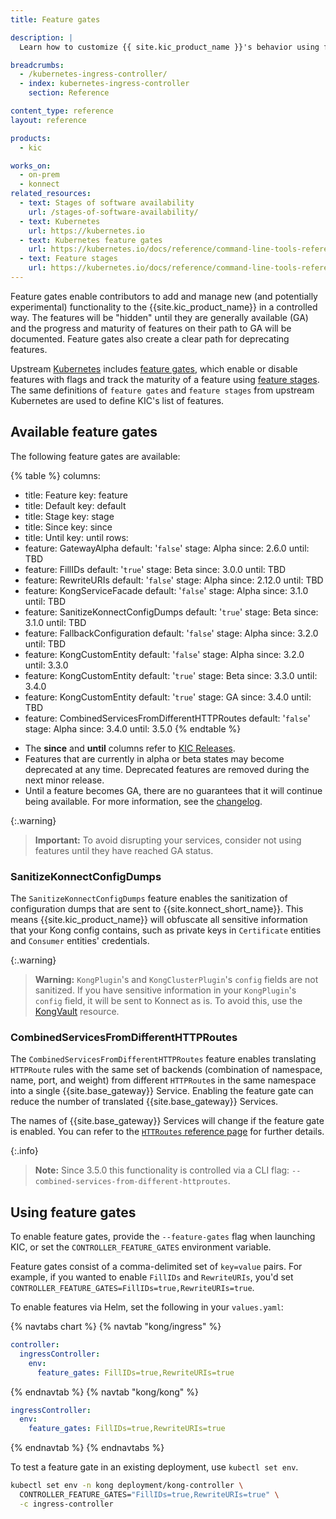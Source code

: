 ```yaml
---
title: Feature gates

description: |
  Learn how to customize {{ site.kic_product_name }}'s behavior using feature flags

breadcrumbs:
  - /kubernetes-ingress-controller/
  - index: kubernetes-ingress-controller
    section: Reference

content_type: reference
layout: reference

products:
  - kic

works_on:
  - on-prem
  - konnect
related_resources:
  - text: Stages of software availability
    url: /stages-of-software-availability/
  - text: Kubernetes
    url: https://kubernetes.io
  - text: Kubernetes feature gates
    url: https://kubernetes.io/docs/reference/command-line-tools-reference/feature-gates/
  - text: Feature stages
    url: https://kubernetes.io/docs/reference/command-line-tools-reference/feature-gates/#feature-stages
---
```



Feature gates enable contributors to add and manage new (and potentially experimental) functionality to the {{site.kic_product_name}} in a controlled way. The features will be "hidden" until they are generally available (GA) and the progress and maturity of features on their path to GA will be documented. Feature gates also create a clear path for deprecating features.

Upstream [Kubernetes](https://kubernetes.io) includes [feature gates](https://kubernetes.io/docs/reference/command-line-tools-reference/feature-gates/), which enable or disable features with flags and track the maturity of a feature using [feature stages](https://kubernetes.io/docs/reference/command-line-tools-reference/feature-gates/#feature-stages).
The same definitions of `feature gates` and `feature stages` from upstream Kubernetes are used to define KIC's list of features.

## Available feature gates

The following feature gates are available:

{% table %}
columns:
  - title: Feature
    key: feature
  - title: Default
    key: default
  - title: Stage
    key: stage
  - title: Since
    key: since
  - title: Until
    key: until
rows:
  - feature: GatewayAlpha
    default: '`false`'
    stage: Alpha
    since: 2.6.0
    until: TBD
  - feature: FillIDs
    default: '`true`'
    stage: Beta
    since: 3.0.0
    until: TBD
  - feature: RewriteURIs
    default: '`false`'
    stage: Alpha
    since: 2.12.0
    until: TBD
  - feature: KongServiceFacade
    default: '`false`'
    stage: Alpha
    since: 3.1.0
    until: TBD
  - feature: SanitizeKonnectConfigDumps
    default: '`true`'
    stage: Beta
    since: 3.1.0
    until: TBD
  - feature: FallbackConfiguration
    default: '`false`'
    stage: Alpha
    since: 3.2.0
    until: TBD
  - feature: KongCustomEntity
    default: '`false`'
    stage: Alpha
    since: 3.2.0
    until: 3.3.0
  - feature: KongCustomEntity
    default: '`true`'
    stage: Beta
    since: 3.3.0
    until: 3.4.0
  - feature: KongCustomEntity
    default: '`true`'
    stage: GA
    since: 3.4.0
    until: TBD
  - feature: CombinedServicesFromDifferentHTTPRoutes
    default: '`false`'
    stage: Alpha
    since: 3.4.0
    until: 3.5.0
{% endtable %}

* The **since** and **until** columns refer to [KIC Releases](https://github.com/Kong/kubernetes-ingress-controller/releases).
* Features that are currently in alpha or beta states may become deprecated at any time. Deprecated features are removed during the next minor release.
* Until a feature becomes GA, there are no guarantees that it will continue being available. For more information, see the [changelog](https://github.com/Kong/kubernetes-ingress-controller/blob/main/CHANGELOG.md).

{:.warning}
>**Important:** To avoid disrupting your services, consider not using features until they have reached GA status.

### SanitizeKonnectConfigDumps

The `SanitizeKonnectConfigDumps` feature enables the sanitization of configuration dumps that are sent to {{site.konnect_short_name}}.
This means {{site.kic_product_name}} will obfuscate all sensitive information that your Kong config contains, such as
private keys in `Certificate` entities and `Consumer` entities' credentials.

{:.warning}
> **Warning:** `KongPlugin`'s and `KongClusterPlugin`'s `config` fields are not sanitized. If you have sensitive information
> in your `KongPlugin`'s `config` field, it will be sent to Konnect as is. To avoid this, use the
> [KongVault](/kubernetes-ingress-controller/reference/custom-resources/#kongvault) resource.

### CombinedServicesFromDifferentHTTPRoutes

The `CombinedServicesFromDifferentHTTPRoutes` feature enables translating `HTTPRoute` rules
with the same set of backends (combination of namespace, name, port, and weight) from different `HTTPRoute`s in the same namespace
into a single {{site.base_gateway}} Service. Enabling the feature gate can reduce the number of translated {{site.base_gateway}} Services.

The names of {{site.base_gateway}} Services will change if the feature gate is enabled.
You can refer to the [`HTTRoutes` reference page](/kubernetes-ingress-controller/faq/combining-httproutes/) for further details.

{:.info}
> **Note:** Since 3.5.0 this functionality is controlled via a CLI flag: `--combined-services-from-different-httproutes`.

## Using feature gates

To enable feature gates, provide the `--feature-gates` flag when launching KIC, or set the `CONTROLLER_FEATURE_GATES` environment variable.

Feature gates consist of a comma-delimited set of `key=value` pairs. For example, if you wanted to enable `FillIDs` and `RewriteURIs`, you'd set `CONTROLLER_FEATURE_GATES=FillIDs=true,RewriteURIs=true`.

To enable features via Helm, set the following in your `values.yaml`:

{% navtabs chart %}
{% navtab "kong/ingress" %}
```yaml
controller:
  ingressController:
    env:
      feature_gates: FillIDs=true,RewriteURIs=true
```
{% endnavtab %}
{% navtab "kong/kong" %}
```yaml
ingressController:
  env:
    feature_gates: FillIDs=true,RewriteURIs=true
```
{% endnavtab %}
{% endnavtabs %}

To test a feature gate in an existing deployment, use `kubectl set env`.

```bash
kubectl set env -n kong deployment/kong-controller \
  CONTROLLER_FEATURE_GATES="FillIDs=true,RewriteURIs=true" \
  -c ingress-controller
```
